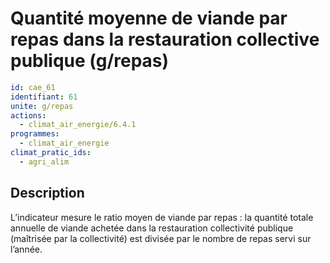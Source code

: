 # Quantité moyenne de viande par repas dans la restauration collective publique (g/repas)
```yaml
id: cae_61
identifiant: 61
unite: g/repas
actions:
  - climat_air_energie/6.4.1
programmes:
  - climat_air_energie
climat_pratic_ids:
  - agri_alim
```
## Description
L’indicateur mesure le ratio moyen de viande par repas : la quantité totale annuelle de viande achetée dans la restauration collectivité publique (maîtrisée par la collectivité) est divisée par le nombre de repas servi sur l’année.




